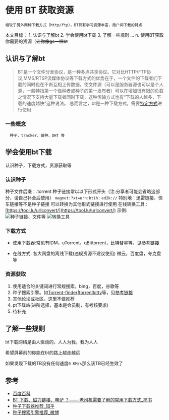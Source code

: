 # 使用 BT 获取资源
    相较于另外两种下载方式（http/ftp），BT具有学习资源丰富，用户间下载的特点
本文目标：
	1.  认识与了解bt
	2. 学会使用bt下载
	3. 了解一些规则
      ...
	n. 使用BT获取你需要的资源（~~让你像gc一样bt~~


## 认识与了解bt
> BT是一个文件分发协议，是一种多点共享协议。它对比HTTP/FTP协议,MMS/RTSP流媒体协议等下载方式的优势在于，一个文件的下载者们下载的同时也在不断互相上传数据，使文件源（可以是服务器源也可以是个人源，一般特指第一个做种者或种子的第一发布者）可以在增加很有限的负载之情况下支持大量下载者同时下载，这种传输方式也有“下载的人越多，下载的速度越快”这种说法。
    总而言之，bt是一种下载方式，需要[特定方式](#下载方式)进行使用
### 一些概念 
      种子，tracker，做种，DHT 等
      
      
      
      
## 学会使用bt下载
   认识种子，下载方式，资源获取等
###  认识种子
种子文件后缀：.torrent
种子链接常以以下形式开头（注:分享者可能会省略这部分，请自己补全后使用）
    `magnet:?xt=urn:btih:`
    `ed2k://`
特别地：迅雷链接、快车链接等不是种子链接
可以转换为其他形式链接进行使用
在线转换工具 :[https://tool.lu/urlconvert/](https://tool.lu/urlconvert/)
示例:
![种子链接、文件等](img/torrent.png)
![转换工具](img/urlconvert.png)

### 下载方式

- 使用下载器:常见有IDM，uTorrent，qBittorrent，比特彗星等，见[参考链接](#参考)

- 在线方式:
各大网盘的离线下载(违规资源不建议使用)
微云，百度盘，夸克盘等

### 资源获取
1. 使用适合的关键词进行常规搜索。bing，百度，谷歌等
2. 种子搜索引擎。如[Torrent-finder](https://www.aiosearch.com)|[torrentkitty](https://www.torrentkitty.tv/search/)等，见[参考链接](#参考)
3. 其他论坛或社区。这里不做推荐
4. pt下载站(进阶选择，基本是会员制，有考核要求)
5. 待补充

## 了解一些规则
bt下载网络是由人驱动的，人人为我，我为人人

希望屏幕前的你能在bt的路上越走越远

如果发现下载的TB没有任何速度`0 KM/s`那么该TB已经生效了

## 参考
- [百度百科](https://baike.baidu.com/item/bt/8274326)
- [BT 下载、磁力链接、电驴 ？—— 老司机需要了解的常用下载方式_简书](https://www.jianshu.com/p/72b7a64e5be1)
- [种子下载器推荐_知乎](https://zhuanlan.zhihu.com/p/263662087)
- [种子搜索引擎推荐_微博](https://card.weibo.com/article/m/show/id/2309404378747447939659)
